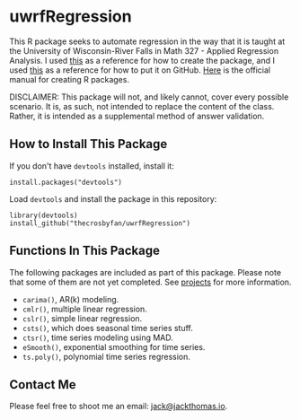 # uwrfRegression

This R package seeks to automate regression in the way that it is taught at the University of Wisconsin-River Falls in Math 327 - Applied Regression Analysis. I used [this](https://hilaryparker.com/2014/04/29/writing-an-r-package-from-scratch/) as a reference for how to create the package, and I used [this](http://kbroman.org/pkg_primer/pages/github.html) as a reference for how to put it on GitHub. [Here](https://cran.r-project.org/doc/manuals/R-exts.html) is the official manual for creating R packages.

DISCLAIMER: This package will not, and likely cannot, cover every possible scenario. It is, as such, not intended to replace the content of the class. Rather, it is intended as a supplemental method of answer validation.

## How to Install This Package

If you don't have ``devtools`` installed, install it:

    install.packages("devtools")

Load ``devtools`` and install the package in this repository:

    library(devtools)
    install_github("thecrosbyfan/uwrfRegression")

## Functions In This Package

The following packages are included as part of this package. Please note that some of them are not yet completed. See [projects](https://github.com/thecrosbyfan/uwrfRegression/projects/) for more information.

- ``carima()``, AR(k) modeling.
- ``cmlr()``, multiple linear regression.
- ``cslr()``, simple linear regression.
- ``csts()``, which does seasonal time series stuff.
- ``ctsr()``, time series modeling using MAD.
- ``eSmooth()``, exponential smoothing for time series.
- ``ts.poly()``, polynomial time series regression.

## Contact Me

Please feel free to shoot me an email: [jack@jackthomas.io](mailto:jack@jackthomas.io).
